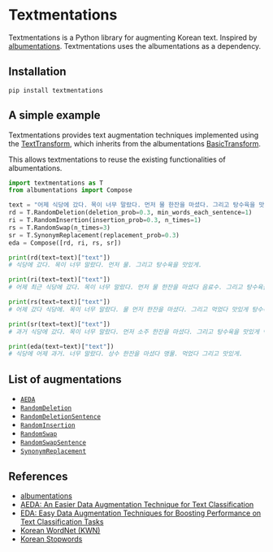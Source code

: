 # Textmentations
Textmentations is a Python library for augmenting Korean text. 
Inspired by [albumentations](https://github.com/albumentations-team/albumentations). 
Textmentations uses the albumentations as a dependency.

## Installation

```
pip install textmentations
```

## A simple example

Textmentations provides text augmentation techniques implemented using the [TextTransform](https://github.com/Jaesu26/textmentations/blob/v1.0.0/textmentations/core/transforms_interface.py#L10), 
which inherits from the albumentations [BasicTransform](https://github.com/albumentations-team/albumentations/blob/1.2.1/albumentations/core/transforms_interface.py#L54). 

This allows textmentations to reuse the existing functionalities of albumentations.

```python
import textmentations as T
from albumentations import Compose

text = "어제 식당에 갔다. 목이 너무 말랐다. 먼저 물 한잔을 마셨다. 그리고 탕수육을 맛있게 먹었다."
rd = T.RandomDeletion(deletion_prob=0.3, min_words_each_sentence=1)
ri = T.RandomInsertion(insertion_prob=0.3, n_times=1)
rs = T.RandomSwap(n_times=3)
sr = T.SynonymReplacement(replacement_prob=0.3)
eda = Compose([rd, ri, rs, sr])

print(rd(text=text)["text"])
# 식당에 갔다. 목이 너무 말랐다. 먼저 물. 그리고 탕수육을 맛있게.

print(ri(text=text)["text"])
# 어제 최근 식당에 갔다. 목이 너무 말랐다. 먼저 물 한잔을 마셨다 음료수. 그리고 탕수육을 맛있게 먹었다.

print(rs(text=text)["text"])
# 어제 갔다 식당에. 목이 너무 말랐다. 물 먼저 한잔을 마셨다. 그리고 먹었다 맛있게 탕수육을.

print(sr(text=text)["text"])
# 과거 식당에 갔다. 목이 너무 말랐다. 먼저 소주 한잔을 마셨다. 그리고 탕수육을 맛있게 먹었다.

print(eda(text=text)["text"])
# 식당에 어제 과거. 너무 말랐다. 상수 한잔을 마셨다 맹물. 먹었다 그리고 맛있게.
```

## List of augmentations

- [`AEDA`](https://github.com/Jaesu26/textmentations/blob/v1.0.0/textmentations/augmentations/transforms.py#L12)
- [`RandomDeletion`](https://github.com/Jaesu26/textmentations/blob/v1.0.0/textmentations/augmentations/transforms.py#L73)
- [`RandomDeletionSentence`](https://github.com/Jaesu26/textmentations/blob/v1.0.0/textmentations/augmentations/transforms.py#L131)
- [`RandomInsertion`](https://github.com/Jaesu26/textmentations/blob/v1.0.0/textmentations/augmentations/transforms.py#L199)
- [`RandomSwap`](https://github.com/Jaesu26/textmentations/blob/v1.0.0/textmentations/augmentations/transforms.py#L241)
- [`RandomSwapSentence`](https://github.com/Jaesu26/textmentations/blob/v1.0.0/textmentations/augmentations/transforms.py#L276)
- [`SynonymReplacement`](https://github.com/Jaesu26/textmentations/blob/v1.0.0/textmentations/augmentations/transforms.py#L308)

## References

- [albumentations](https://github.com/albumentations-team/albumentations)
- [AEDA: An Easier Data Augmentation Technique for Text Classification](https://arxiv.org/pdf/2108.13230.pdf)
- [EDA: Easy Data Augmentation Techniques for Boosting Performance on
Text Classification Tasks](https://arxiv.org/pdf/1901.11196.pdf)
- [Korean WordNet (KWN)](http://wordnet.kaist.ac.kr/)
- [Korean Stopwords](https://www.ranks.nl/stopwords/korean)